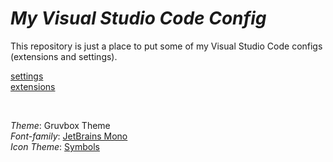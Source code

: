 # _My Visual Studio Code Config_

This repository is just a place to put some of my Visual Studio Code configs (extensions and settings).

[settings](https://github.com/murillo-nahas/vscode-settings/blob/main/vscode/settings.json) <br>
[extensions](https://github.com/murillo-nahas/vscode-settings/blob/main/vscode/extensions.json)

<br>

_Theme_: Gruvbox Theme<br>
_Font-family_: [JetBrains Mono](https://www.jetbrains.com/) <br>
_Icon Theme_: [Symbols](https://marketplace.visualstudio.com/items?itemName=miguelsolorio.symbols) <br>
